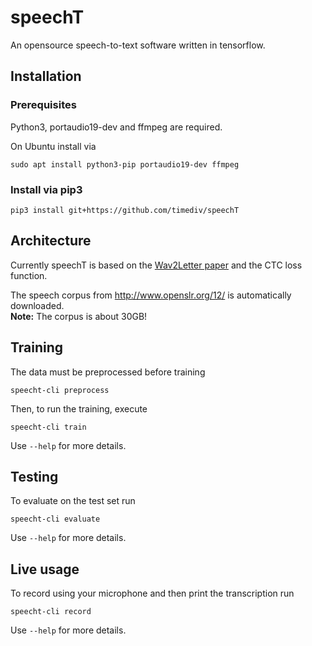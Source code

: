 # speechT
An opensource speech-to-text software written in tensorflow.



## Installation

### Prerequisites

Python3, portaudio19-dev and ffmpeg are required.

On Ubuntu install via
```
sudo apt install python3-pip portaudio19-dev ffmpeg
```

### Install via pip3

```
pip3 install git+https://github.com/timediv/speechT
```

## Architecture
Currently speechT is based on the [Wav2Letter paper](https://arxiv.org/abs/1609.03193) and the CTC loss function.

The speech corpus from http://www.openslr.org/12/ is automatically downloaded.  
**Note:** The corpus is about 30GB!

## Training
The data must be preprocessed before training
```
speecht-cli preprocess
```

Then, to run the training, execute
```
speecht-cli train
```

Use `--help` for more details.

## Testing

To evaluate on the test set run
```
speecht-cli evaluate
```

Use `--help` for more details.

## Live usage

To record using your microphone and then print the transcription run
```
speecht-cli record
```

Use `--help` for more details.

